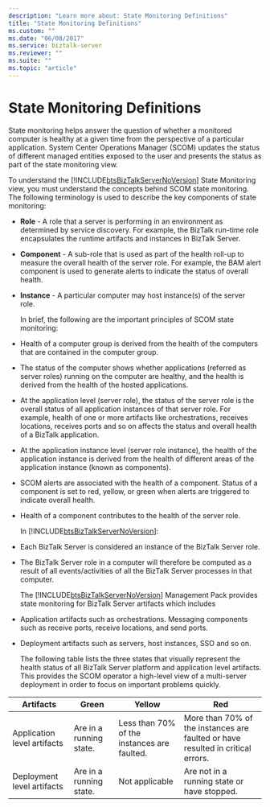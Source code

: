 ```yaml
---
description: "Learn more about: State Monitoring Definitions"
title: "State Monitoring Definitions"
ms.custom: ""
ms.date: "06/08/2017"
ms.service: biztalk-server
ms.reviewer: ""
ms.suite: ""
ms.topic: "article"
---
```

# State Monitoring Definitions
State monitoring helps answer the question of whether a monitored computer is healthy at a given time from the perspective of a particular application. System Center Operations Manager (SCOM) updates the status of different managed entities exposed to the user and presents the status as part of the state monitoring view.  
  
 To understand the [!INCLUDE[btsBizTalkServerNoVersion](../includes/btsbiztalkservernoversion-md.md)] State Monitoring view, you must understand the concepts behind SCOM state monitoring. The following terminology is used to describe the key components of state monitoring:  
  
- **Role** - A role that a server is performing in an environment as determined by service discovery. For example, the BizTalk run-time role encapsulates the runtime artifacts and instances in BizTalk Server.  
  
- **Component** - A sub-role that is used as part of the health roll-up to measure the overall health of the server role. For example, the BAM alert component is used to generate alerts to indicate the status of overall health.  
  
- **Instance** - A particular computer may host instance(s) of the server role.  
  
  In brief, the following are the important principles of SCOM state monitoring:  
  
- Health of a computer group is derived from the health of the computers that are contained in the computer group.  
  
- The status of the computer shows whether applications (referred as server roles) running on the computer are healthy, and the health is derived from the health of the hosted applications.  
  
- At the application level (server role), the status of the server role is the overall status of all application instances of that server role. For example, health of one or more artifacts like orchestrations, receives locations, receives ports and so on affects the status and overall health of a BizTalk application.  
  
- At the application instance level (server role instance), the health of the application instance is derived from the health of different areas of the application instance (known as components).  
  
- SCOM alerts are associated with the health of a component. Status of a component is set to red, yellow, or green when alerts are triggered to indicate overall health.  
  
- Health of a component contributes to the health of the server role.  
  
  In [!INCLUDE[btsBizTalkServerNoVersion](../includes/btsbiztalkservernoversion-md.md)]:  
  
- Each BizTalk Server is considered an instance of the BizTalk Server role.  
  
- The BizTalk Server role in a computer will therefore be computed as a result of all events/activities of all the BizTalk Server processes in that computer.  
  
  The [!INCLUDE[btsBizTalkServerNoVersion](../includes/btsbiztalkservernoversion-md.md)] Management Pack provides state monitoring for BizTalk Server artifacts which includes  
  
- Application artifacts such as orchestrations. Messaging components such as receive ports, receive locations, and send ports.  
  
- Deployment artifacts such as servers, host instances, SSO and so on.  
  
  The following table lists the three states that visually represent the health status of all BizTalk Server platform and application level artifacts. This provides the SCOM operator a high-level view of a multi-server deployment in order to focus on important problems quickly.  
  
|Artifacts|Green|Yellow|Red|  
|---------------|-----------|------------|---------|  
|Application level artifacts|Are in a running state.|Less than 70% of the   instances are faulted.|More than 70% of the instances are faulted or have resulted in critical errors.|  
|Deployment level artifacts|Are in a running state.|Not applicable|Are not in a running state or have stopped.|
